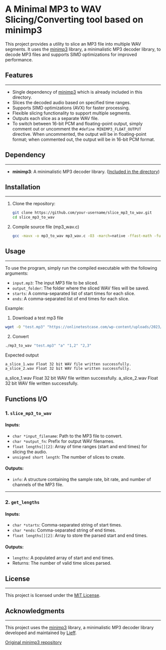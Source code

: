 # A Minimal MP3 to WAV Slicing/Converting tool based on minimp3

This project provides a utility to slice an MP3 file into multiple WAV segments. It uses the [minimp3](https://github.com/lieff/minimp3) library, a minimalistic MP3 decoder library, to decode MP3 files and supports SIMD optimizations for improved performance.

## Features
--------

* Single dependency of [minimp3](https://github.com/lieff/minimp3) which is already included in this directory.
* Slices the decoded audio based on specified time ranges.
* Supports SIMD optimizations (AVX) for faster processing.
* Flexible slicing functionality to support multiple segments.
* Outputs each slice as a separate WAV file.
* To switch between 16-bit PCM and floating-point output, simply comment out or uncomment the `#define MINIMP3_FLOAT_OUTPUT` directive. When uncommented, the output will be in floating-point format; when commented out, the output will be in 16-bit PCM format.

## Dependency
------------

* **minimp3**: A minimalistic MP3 decoder library. ([Included in the directory](https://github.com/lieff/minimp3))

## Installation
------------

1. Clone the repository:
   ```bash
   git clone https://github.com/your-username/slice_mp3_to_wav.git
   cd slice_mp3_to_wav
   ```

2. Compile source file (mp3_wav.c)
    ```bash
    gcc -mavx -o mp3_to_wav mp3_wav.c -O3 -march=native -ffast-math -funroll-loops -lm 
    ```

## Usage
-----

To use the program, simply run the compiled executable with the following arguments:

* `input.mp3`: The input MP3 file to be sliced.
* `output_folder`: The folder where the sliced WAV files will be saved.
* `starts`: A comma-separated list of start times for each slice.
* `ends`: A comma-separated list of end times for each slice.

Example:

1. Download a test mp3 file
```bash
wget -O "test.mp3" "https://onlinetestcase.com/wp-content/uploads/2023/06/10-MB-MP3.mp3"
```
2. Convert 
```bash
./mp3_to_wav "test.mp3" "a" "1,2" "2,3" 
```
Expected output

```bash
a_slice_1.wav Float 32 bit WAV file written successfully.
a_slice_2.wav Float 32 bit WAV file written successfully.
```
a_slice_1.wav Float 32 bit WAV file written successfully.
a_slice_2.wav Float 32 bit WAV file written successfully.

## Functions I/O

### 1. `slice_mp3_to_wav`
#### Inputs:
- `char *input_filename`: Path to the MP3 file to convert.
- `char *output_fn`: Prefix for output WAV filenames.
- `float lengths[][2]`: Array of time ranges (start and end times) for slicing the audio.
- `unsigned short length`: The number of slices to create.

#### Outputs:
- `info`: A structure containing the sample rate, bit rate, and number of channels of the MP3 file.

---

### 2. `get_lengths`
#### Inputs:
- `char *starts`: Comma-separated string of start times.
- `char *ends`: Comma-separated string of end times.
- `float lengths[][2]`: Array to store the parsed start and end times.

#### Outputs:
- `lengths`: A populated array of start and end times.
- Returns: The number of valid time slices parsed.


## License
-------

This project is licensed under the [MIT License](https://github.com/your-username/slice_mp3_to_wav/blob/master/LICENSE).

## Acknowledgments
--------------

This project uses the [minimp3](https://github.com/lieff/minimp3) library, a minimalistic MP3 decoder library developed and maintained by [Lieff](https://github.com/lieff).

[Original minimp3 repository](https://github.com/lieff/minimp3)
